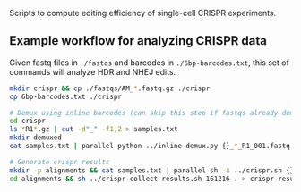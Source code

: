 Scripts to compute editing efficiency of single-cell CRISPR experiments.

## Example workflow for analyzing CRISPR data

Given fastq files in `./fastqs` and barcodes in `./6bp-barcodes.txt`, this set of commands will analyze HDR and NHEJ edits.

```sh
mkdir crispr && cp ./fastqs/AM_*.fastq.gz ./crispr
cp 6bp-barcodes.txt ./crispr

# Demux using inline barcodes (can skip this step if fastqs already demuxed)
cd crispr
ls *R1*.gz | cut -d"_" -f1,2 > samples.txt
mkdir demuxed
cat samples.txt | parallel python ../inline-demux.py {}_*_R1_001.fastq.gz {}_*_R2_001.fastq.gz 6bp-barcodes.txt demuxed {}

# Generate crispr results
mkdir -p alignments && cat samples.txt | parallel sh -x ../crispr.sh {} alignments 2
cd alignments && sh ../crispr-collect-results.sh 161216 . > crispr-results.txt
```
